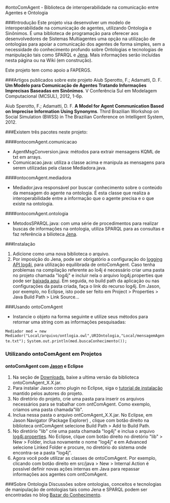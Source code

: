 #ontoComAgent - Biblioteca de interoperabilidade na comunicação entre Agentes e Ontologia


###Introdução
Este projeto visa desenvolver um modelo de interoperabilidade na comunicação de agentes, utilizando Ontologia e Sinônimos. É uma biblioteca de programação para oferecer aos desenvolvedores de Sistemas Multiagentes uma opção na utilização de ontologias para apoiar a comunicação dos agentes de forma simples, sem a necessidade do conhecimento profundo sobre Ontologias e tecnologias de manipulação tais como SPARQL e [Jena](http://jena.apache.org/). Mais informações serão incluídas nesta página ou na Wiki (em construção).

Este projeto tem como apoio a FAPERGS.

###Artigos publicados sobre este projeto
Aiub Sperotto, F.; Adamatti, D. F. **Um Modelo para Comunicação de Agentes Tratando Informações Imprecisas Baseadas em Sinônimos**. V Conferência Sul em Modelagem Computacional (MCSUL), 2012, 1-6p.

Aiub Sperotto, F.; Adamatti, D. F. **A Model for Agent Communication Based on Imprecise Information Using Synonyms**. Third  Brazilian Workshop on Social Simulation (BWSS) in The Brazilian Conference on Intelligent System, 2012.


###Existem três pacotes neste projeto:

####ontocomAgent.comunicacao

- AgentMsgConversion.java: métodos para extrair mensagens KQML de txt em arrays.
- Comunicacao.java: utiliza a classe acima e manipula as mensagens para serem utilizadas pela classe Mediadora.java.

####ontocomAgent.mediadora
- Mediador.java responsável por buscar conhecimento sobre o conteúdo da mensagem do agente na ontologia. É esta classe que realiza a interoperabilidade entre a informação que o agente precisa e o que existe na ontologia.

####ontocomAgent.ontologia

- MetodosSPARQL.java: com uma série de procedimentos para realizar buscas de informações na ontologia, utiliza SPARQL para as consultas e faz referência a bilioteca [Jena](http://jena.apache.org/).

###Instalação
1. Adicione como uma nova biblioteca o arquivo.
2. Por imposição do Jena, pode ser obrigatório a configuração do [logging API log4j](http://logging.apache.org/log4j/), para utilização equilibrada de ontoComAgent. Caso tenha problemas na compilação referente ao lo4j é necessário criar uma pasta no projeto chamada "log4j" e incluir nela o arquivo log4j.properties que pode ser [baixada aqui](https://www.dropbox.com/s/z1jienursw8sund/log4j.properties). Em seguida, no build path da aplicação ou nas configurações da pasta criada, faça o link do recurso log4j. Em Jason, por exemplo, no Eclipse, isto pode ser feito em Project > Properties > Java Build Path > Link Source...

###Usando ontoComAgent
- Instancie o objeto na forma seguinte e utilize seus métodos para retornar uma string com as informações pesquisadas:

`Mediador med = new Mediador("Local/arquivo/ontlogia.owl",URIOntologia,"Local/mensagemAgente.txt");`
`System.out.println(med.buscaConhecimento());`


### Utilizando ontoComAgent em Projetos

#### ontoComAgent com [Jason](http://jason.sourceforge.net) e Eclipse

1. Na seção de [Downloads](https://github.com/fabiosperotto/ontoComAgent/downloads), baixe a ultima versão da biblioteca ontoComAgent_X.X.jar.
2. Para instalar Jason como plugin no Eclipse, siga o [tutorial de instalação](http://jason.sourceforge.net/mini-tutorial/eclipse-plugin) mantido pelos autores do projeto.
3. No diretório do projeto, crie uma pasta para inserir os arquivos necessários para se trabalhar com ontComAgent. Como exemplo, criamos uma pasta chamada"lib".
4. Inclua nessa pasta o arquivo ontComAgent_X.X.jar. No Eclipse, em Jason Navigator (Package Explorer) , clique com botão direito na biblioteca ontComAgent selecione Build Path > Add to Build Path.
5. No diretório "lib" crie uma pasta chamada "log4j" e inclua o arquivo [log4j.properties](https://www.dropbox.com/s/z1jienursw8sund/log4j.properties). No Eclipse, clque com botão direito no diretório "lib" > New > Folder, inclua novamente o nome "log4j" e em Advanced selecione Linked Folder e procure, no diretório do sistema onde encontra-se a pasta "log4j".
6. Agora você pode utilizar as classes de ontoComAgent. Por exemplo, clicando com botão direito em src/java > New > Internal Action é possível definir novas ações internas em Java para repassar informações aos agentes com ontComAgent.

###Sobre Ontologia
Discussões sobre ontologias, conceitos e tecnologias de manipulação de ontologias tais como Jena e SPARQL podem ser encontradas no blog [Bazar do Conhecimento](http://bazardoconhecimento.wordpress.com/).
